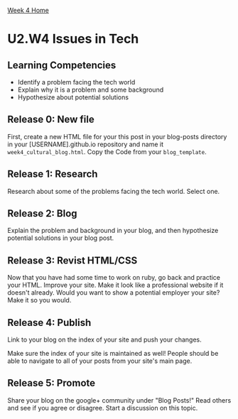 [Week 4 Home](./)

# U2.W4 Issues in Tech

## Learning Competencies
- Identify a problem facing the tech world
- Explain why it is a problem and some background
- Hypothesize about potential solutions

## Release 0: New file

First, create a new HTML file for your this post in your blog-posts directory in your [USERNAME].github.io repository and name it `week4_cultural_blog.html`. Copy the Code from your `blog_template`. 

## Release 1: Research
Research about some of the problems facing the tech world. Select one. 

## Release 2: Blog
Explain the problem and background in your blog, and then hypothesize potential solutions in your blog post. 

## Release 3: Revist HTML/CSS
Now that you have had some time to work on ruby, go back and practice your HTML. Improve your site. Make it look like a professional website if it doesn't already. Would you want to show a potential employer your site? Make it so you would. 

## Release 4: Publish
Link to your blog on the index of your site and push your changes. 

Make sure the index of your site is maintained as well! People should be able to navigate to all of your posts from your site's main page. 

## Release 5: Promote
Share your blog on the google+ community under "Blog Posts!" Read others and see if you agree or disagree. Start a discussion on this topic.  
